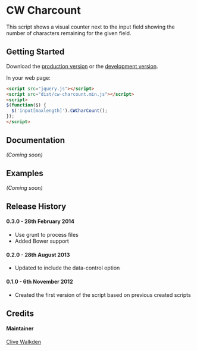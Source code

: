 # CW Charcount

This script shows a visual counter next to the input field showing the number of characters remaining for the given field.

## Getting Started

Download the [production version][min] or the [development version][max].

[min]: https://bitbucket.org/clivewalkden/cwcharcount/raw/master/dist/jquery.cw-charcount.min.js
[max]: https://bitbucket.org/clivewalkden/cwcharcount/raw/development/src/cw-charcount.js

In your web page:

```html
<script src="jquery.js"></script>
<script src="dist/cw-charcount.min.js"></script>
<script>
$(function($) {
  $('input[maxlength]').CWCharCount();
});
</script>
```

## Documentation
_(Coming soon)_

## Examples
_(Coming soon)_

## Release History
#### 0.3.0 - 28th February 2014
 * Use grunt to process files
 * Added Bower support

#### 0.2.0 - 28th August 2013
 * Updated to include the data-control option

#### 0.1.0 - 6th November 2012
 * Created the first version of the script based on previous created scripts


## Credits

#### Maintainer

[Clive Walkden](http://clivewalkden.co.uk)
